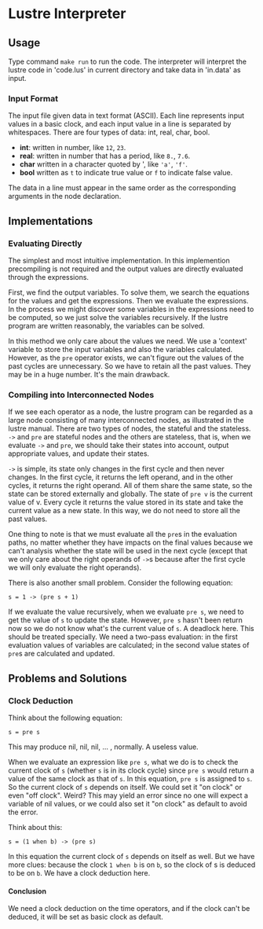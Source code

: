 # Lustre Interpreter

## Usage

Type command `make run` to run the code. The interpreter will interpret the lustre code in 'code.lus' in current directory and take data in 'in.data' as input.

### Input Format

The input file given data in text format (ASCII). Each line represents input values in a basic clock, and each input value in a line is separated by whitespaces. There are four types of data: int, real, char, bool.

 *  **int**: written in number, like `12`, `23`.
 *  **real**: written in number that has a period, like `8.`, `7.6`.
 *  **char** written in a character quoted by ', like `'a'`, `'f'`.
 *  **bool** written as `t` to indicate true value or `f` to indicate false value.

The data in a line must appear in the same order as the corresponding arguments in the node declaration.

## Implementations

### Evaluating Directly

The simplest and most intuitive implementation. In this implemention precompiling is not required and the output values are directly evaluated through the expressions.

First, we find the output variables. To solve them, we search the equations for the values and get the expressions. Then we evaluate the expressions. In the process we might discover some variables in the expressions need to be computed, so we just solve the variables recursively. If the lustre program are written reasonably, the variables can be solved.

In this method we only care about the values we need. We use a 'context' variable to store the input variables and also the variables calculated. However, as the `pre` operator exists, we can't figure out the values of the past cycles are unnecessary. So we have to retain all the past values. They may be in a huge number. It's the main drawback.

### Compiling into Interconnected Nodes

If we see each operator as a node, the lustre program can be regarded as a large node consisting of many interconnected nodes, as illustrated in the lustre manual. There are two types of nodes, the stateful and the stateless. `->` and `pre` are stateful nodes and the others are stateless, that is, when we evaluate `->` and `pre`, we should take their states into account, output appropriate values, and update their states.

`->` is simple, its state only changes in the first cycle and then never changes. In the first cycle, it returns the left operand, and in the other cycles, it returns the right operand. All of them share the same state, so the state can be stored externally and globally. The state of `pre v` is the current value of v. Every cycle it returns the value stored in its state and take the current value as a new state. In this way, we do not need to store all the past values.

One thing to note is that we must evaluate all the `pre`s in the evaluation paths, no matter whether they have impacts on the final values because we can't analysis whether the state will be used in the next cycle (except that we only care about the right operands of `->`s because after the first cycle we will only evaluate the right operands).

There is also another small problem. Consider the following equation:

```lustre
s = 1 -> (pre s + 1)
```

If we evaluate the value recursively, when we evaluate `pre s`, we need to get the value of `s` to update the state. However, `pre s` hasn't been return now so we do not know what's the current value of `s`. A deadlock here. This should be treated specially. We need a two-pass evaluation: in the first evaluation values of variables are calculated; in the second value states of `pre`s are calculated and updated.


## Problems and Solutions

### Clock Deduction

Think about the following equation:
```lustre
s = pre s
```
This may produce nil, nil, nil, ... , normally. A useless value.

When we evaluate an expression like `pre s`, what we do is to check the current clock of `s` (whether `s` is in its clock cycle) since `pre s` would return a value of the same clock as that of `s`. In this equation, `pre s` is assigned to `s`. So the current clock of `s` depends on itself. We could set it "on clock" or even "off clock". Weird? This may yield an error since no one will expect a variable of nil values, or we could also set it "on clock" as default to avoid the error.

Think about this:
```lustre
s = (1 when b) -> (pre s)
```

In this equation the current clock of `s` depends on itself as well. But we have more clues: because the clock `1 when b` is on `b`, so the clock of s is deduced to be on `b`. We have a clock deduction here.

#### Conclusion

We need a clock deduction on the time operators, and if the clock can't be deduced, it will be set as basic clock as default.

